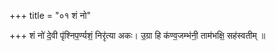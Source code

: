 +++
title = "०१ शं नो"

+++
शं नो॑ दे॒वी पृ॑श्निप॒र्ण्यशं॒ निरृ॑त्या अकः। उ॒ग्रा हि क॑ण्व॒जम्भ॑नी॒ ताम॑भक्षि॒ सह॑स्वतीम् ॥